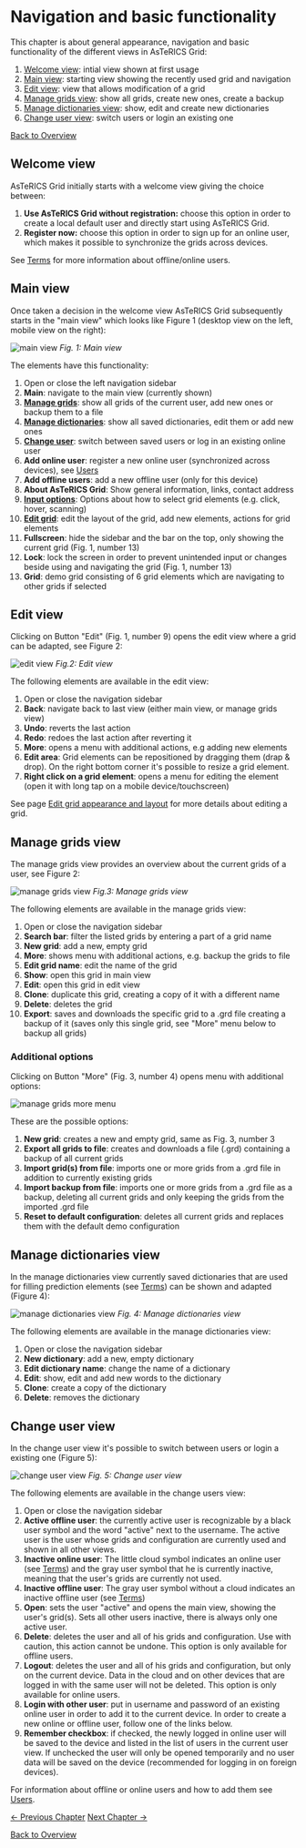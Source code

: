 # Navigation and basic functionality

This chapter is about general appearance, navigation and basic functionality of the different views in AsTeRICS Grid:

1. [Welcome view](02_navigation.md#welcome-view): intial view shown at first usage
1. [Main view](02_navigation.md#main-view): starting view showing the recently used grid and navigation
1. [Edit view](02_navigation.md#edit-view): view that allows modification of a grid
1. [Manage grids view](02_navigation.md#manage-grids-view): show all grids, create new ones, create a backup
1. [Manage dictionaries view](02_navigation.md#manage-dictionaries-view): show, edit and create new dictionaries
1. [Change user view](02_navigation.md#change-user-view): switch users or login an existing one

[Back to Overview](00_index.md)

## Welcome view
AsTeRICS Grid initially starts with a welcome view giving the choice between:

1. **Use AsTeRICS Grid without registration:** choose this option in order to create a local default user and directly start using AsTeRICS Grid.
1. **Register now:** choose this option in order to sign up for an online user, which makes it possible to synchronize the grids across devices.

See [Terms](01_terms.md#User) for more information about offline/online users.

## Main view
Once taken a decision in the welcome view AsTeRICS Grid subsequently starts in the "main view" which looks like Figure 1 (desktop view on the left, mobile view on the right):

![main view](img/main_en.jpg)
*Fig. 1: Main view*

The elements have this functionality:

1. Open or close the left navigation sidebar
1. **Main**: navigate to the main view (currently shown)
1. **[Manage grids](02_navigation.md#manage-grids-view)**: show all grids of the current user, add new ones or backup them to a file
1. **[Manage dictionaries](02_navigation.md#manage-dictionaries-view)**: show all saved dictionaries, edit them or add new ones
1. **[Change user](02_navigation.md#change-user-view)**: switch between saved users or log in an existing online user
1. **Add online user**: register a new online user (synchronized across devices), see [Users](06_users.md)
1. **Add offline users**: add a new offline user (only for this device)
1. **About AsTeRICS Grid**: Show general information, links, contact address
1. **[Input options](04_input_options.md)**: Options about how to select grid elements (e.g. click, hover, scanning)
1. **[Edit grid](02_navigation.md#edit-view)**: edit the layout of the grid, add new elements, actions for grid elements
1. **Fullscreen**: hide the sidebar and the bar on the top, only showing the current grid (Fig. 1, number 13)
1. **Lock**: lock the screen in order to prevent unintended input or changes beside using and navigating the grid (Fig. 1, number 13)
1. **Grid**: demo grid consisting of 6 grid elements which are navigating to other grids if selected

## Edit view
Clicking on Button "Edit" (Fig. 1, number 9) opens the edit view where a grid can be adapted, see Figure 2:

![edit view](img/edit_en.jpg)
*Fig.2: Edit view*

The following elements are available in the edit view:

1. Open or close the navigation sidebar
1. **Back**: navigate back to last view (either main view, or manage grids view)
1. **Undo**: reverts the last action
1. **Redo**: redoes the last action after reverting it
1. **More**: opens a menu with additional actions, e.g adding new elements
1. **Edit area**: Grid elements can be repositioned by dragging them (drap & drop). On the right bottom corner it's possible to resize a grid element.
1. **Right click on a grid element**: opens a menu for editing the element (open it with long tap on a mobile device/touchscreen)

See page [Edit grid appearance and layout](03_appearance_layout.md) for more details about editing a grid.

## Manage grids view
The manage grids view provides an overview about the current grids of a user, see Figure 2:

![manage grids view](img/manage_grids_en.jpg)
*Fig.3: Manage grids view*

The following elements are available in the manage grids view:

1. Open or close the navigation sidebar
1. **Search bar**: filter the listed grids by entering a part of a grid name
1. **New grid**: add a new, empty grid
1. **More**: shows menu with additional actions, e.g. backup the grids to file
1. **Edit grid name**: edit the name of the grid
1. **Show**: open this grid in main view
1. **Edit**: open this grid in edit view
1. **Clone**: duplicate this grid, creating a copy of it with a different name
1. **Delete**: deletes the grid
1. **Export**:  saves and downloads the specific grid to a .grd file creating a backup of it (saves only this single grid, see "More" menu below to backup all grids)

### Additional options

Clicking on Button "More" (Fig. 3, number 4) opens menu with additional options:

![manage grids more menu](img/manage_grids_more_en.jpg)

These are the possible options:

1. **New grid**: creates a new and empty grid, same as Fig. 3, number 3
1. **Export all grids to file**: creates and downloads a file (.grd) containing a backup of all current grids
1. **Import grid(s) from file**: imports one or more grids from a .grd file in addition to currently existing grids
1. **Import backup from file**: imports one or more grids from a .grd file as a backup, deleting all current grids and only keeping the grids from the imported .grd file
1. **Reset to default configuration**: deletes all current grids and replaces them with the default demo configuration

## Manage dictionaries view
In the manage dictionaries view currently saved dictionaries that are used for filling prediction elements (see [Terms](01_terms.md#grid-element)) can be shown and adapted (Figure 4):

![manage dictionaries view](img/manage_dict_en.jpg)
*Fig. 4: Manage dictionaries view*

The following elements are available in the manage dictionaries view:

1. Open or close the navigation sidebar
1. **New dictionary**: add a new, empty dictionary
1. **Edit dictionary name**: change the name of a dictionary
1. **Edit**: show, edit and add new words to the dictionary
1. **Clone**: create a copy of the dictionary
1. **Delete**: removes the dictionary

<!-- For more information about using dictionaries see TODO -->

## Change user view
In the change user view it's possible to switch between users or login a existing one (Figure 5):

![change user view](img/login_en.jpg)
*Fig. 5: Change user view*

The following elements are available in the change users view:

1. Open or close the navigation sidebar
1. **Active offline user**: the currently active user is recognizable by a black user symbol and the word "active" next to the username. The active user is the user whose grids and configuration are currently used and shown in all other views. 
1. **Inactive online user**: The little cloud symbol indicates an online user (see [Terms](01_terms.md#user)) and the gray user symbol that he is currently inactive, meaning that the user's grids are currently not used.
1. **Inactive offline user**: The gray user symbol without a cloud indicates an inactive offline user (see [Terms](01_terms.md#user))
1. **Open**: sets the user "active" and opens the main view, showing the user's grid(s). Sets all other users inactive, there is always only one active user.
1. **Delete**: deletes the user and all of his grids and configuration. Use with caution, this action cannot be undone. This option is only available for offline users.
1. **Logout**: deletes the user and all of his grids and configuration, but only on the current device. Data in the cloud and on other devices that are logged in with the same user will not be deleted. This option is only available for online users.
1. **Login with other user**: put in username and password of an existing online user in order to add it to the current device. In order to create a new online or offline user, follow one of the links below.
1. **Remember checkbox**: if checked, the newly logged in online user will be saved to the device and listed in the list of users in the current user view. If unchecked the user will only be opened temporarily and no user data will be saved on the device (recommended for logging in on foreign devices).

For information about offline or online users and how to add them see [Users](06_users.md).

[&#x2190; Previous Chapter](01_terms.md) [Next Chapter &#x2192;](03_appearance_layout.md)

[Back to Overview](00_index.md)



